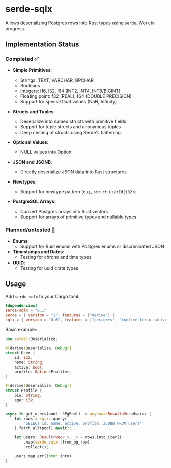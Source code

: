 # serde-sqlx

Allows deserializing Postgres rows into Rust types using `serde`. Work in progress.

## Implementation Status

### Completed ✅
- **Simple Primitives**:
  - Strings: TEXT, VARCHAR, BPCHAR
  - Booleans
  - Integers: i16, i32, i64 (INT2, INT4, INT8/BIGINT)
  - Floating point: f32 (REAL), f64 (DOUBLE PRECISION)
  - Support for special float values (NaN, Infinity)

- **Structs and Tuples**:
  - Deserialize into named structs with primitive fields
  - Support for tuple structs and anonymous tuples
  - Deep nesting of structs using Serde's flattening

- **Optional Values**:
  - NULL values into Option<T>

- **JSON and JSONB**:
  - Directly deserialize JSON data into Rust structures

- **Newtypes**:
  - Support for newtype pattern (e.g., `struct UserId(i32)`)

- **PostgreSQL Arrays**:
  - Convert Postgres arrays into Rust vectors
  - Support for arrays of primitive types and nullable types

### Planned/untested 📝
- **Enums**:
  - Support for Rust enums with Postgres enums or discriminated JSON
- **Timestamps and Dates**:
  - Testing for chrono and time types
- **UUID**:
  - Testing for uuid crate types

## Usage

Add `serde-sqlx` to your Cargo.toml:

```toml
[dependencies]
serde-sqlx = "0.1"
serde = { version = "1", features = ["derive"] }
sqlx = { version = "0.6", features = ["postgres", "runtime-tokio-native-tls"] }
```

Basic example:

```rust
use serde::Deserialize;

#[derive(Deserialize, Debug)]
struct User {
    id: i32,
    name: String,
    active: bool,
    profile: Option<Profile>,
}

#[derive(Deserialize, Debug)]
struct Profile {
    bio: String,
    age: i32,
}

async fn get_users(pool: &PgPool) -> anyhow::Result<Vec<User>> {
    let rows = sqlx::query(
        "SELECT id, name, active, profile::JSONB FROM users"
    ).fetch_all(pool).await?;

    let users: Result<Vec<_>, _> = rows.into_iter()
        .map(serde_sqlx::from_pg_row)
        .collect();

    users.map_err(Into::into)
}
```
